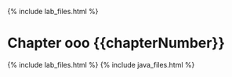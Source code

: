 {% include lab_files.html %}

# Chapter ooo {{chapterNumber}}

{% include lab_files.html %}
{% include java_files.html %}
